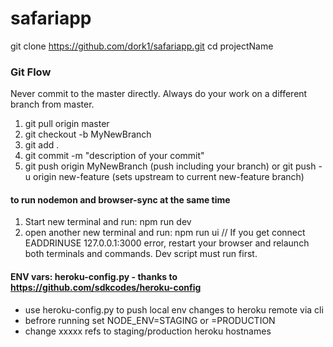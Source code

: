# safariapp

git clone https://github.com/dork1/safariapp.git
cd projectName

### Git Flow
Never commit to the master directly.
Always do your work on a different branch from master.
1. git pull origin master
2. git checkout -b MyNewBranch
3. git add .
4. git commit -m "description of your commit"
5. git push origin MyNewBranch (push including your branch) or git push -u origin new-feature (sets upstream to current new-feature branch)

#### to run nodemon and browser-sync at the same time
1. Start new terminal and run: npm run dev
2. open another new terminal and run: npm run ui
// If you get connect EADDRINUSE 127.0.0.1:3000 error, restart your browser and relaunch both terminals and commands. Dev script must run first.

#### ENV vars:  heroku-config.py - thanks to https://github.com/sdkcodes/heroku-config
- use heroku-config.py to push local env changes to heroku remote via cli
- befrore running set NODE_ENV=STAGING or =PRODUCTION  
- change xxxxx refs to staging/production heroku hostnames


